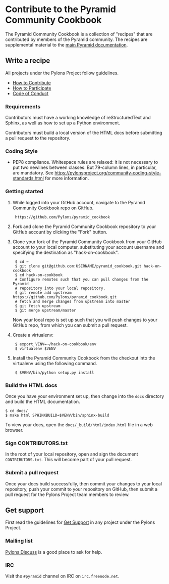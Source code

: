 # Contribute to the Pyramid Community Cookbook

The Pyramid Community Cookbook is a collection of "recipes" that are
contributed by members of the Pyramid community. The recipes are supplemental
material to the [main Pyramid
documentation](https://docs.pylonsproject.org/projects/pyramid/en/latest/).

## Write a recipe

All projects under the Pylons Project follow guidelines.

- [How to Contribute](http://www.pylonsproject.org/community/how-to-contribute)
- [How to Participate](http://www.pylonsproject.org/community/how-to-participate)
- [Code of Conduct](http://www.pylonsproject.org/community/code-of-conduct)

### Requirements

Contributors must have a working knowledge of reStructuredText and Sphinx, as
well as how to set up a Python environment.

Contributors must build a local version of the HTML docs before submitting a
pull request to the repository.

### Coding Style

- PEP8 compliance.  Whitespace rules are relaxed: it is not necessary to put
  two newlines between classes.  But 79-column lines, in particular, are
  mandatory.  See
  https://pylonsproject.org/community-coding-style-standards.html for more
  information.

### Getting started

1. While logged into your GitHub account, navigate to the Pyramid Community
   Cookbook repo on GitHub.

        https://github.com/Pylons/pyramid_cookbook

2. Fork and clone the Pyramid Community Cookbook repository to your GitHub
   account by clicking the "Fork" button.

3. Clone your fork of the Pyramid Community Cookbook from your GitHub account
   to your local computer, substituting your account username and specifying
   the destination as "hack-on-cookbook".

        $ cd ~
        $ git clone git@github.com:USERNAME/pyramid_cookbook.git hack-on-cookbook
        $ cd hack-on-cookbook
        # Configure remotes such that you can pull changes from the Pyramid
        # repository into your local repository.
        $ git remote add upstream https://github.com/Pylons/pyramid_cookbook.git
        # fetch and merge changes from upstream into master
        $ git fetch upstream
        $ git merge upstream/master

   Now your local repo is set up such that you will push changes to your
   GitHub repo, from which you can submit a pull request.

4. Create a virtualenv:

        $ export VENV=~/hack-on-cookbook/env
        $ virtualenv $VENV

5. Install the Pyramid Community Cookbook from the checkout into the virtualenv
   using the following command.

        $ $VENV/bin/python setup.py install

### Build the HTML docs

Once you have your environment set up, then change into the ``docs``
directory and build the HTML documentation.

    $ cd docs/
    $ make html SPHINXBUILD=$VENV/bin/sphinx-build

To view your docs, open the ``docs/_build/html/index.html`` file in a web
browser.

### Sign CONTRIBUTORS.txt

In the root of your local repository, open and sign the document
``CONTRIBUTORS.txt``.  This will become part of your pull request.

### Submit a pull request

Once your docs build successfully, then commit your changes to your local
repository, push your commit to your repository on GitHub, then submit a pull
request for the Pylons Project team members to review.

## Get support

First read the guidelines for [Get Support](http://www.pylonsproject.org/community/get-support)
in any project under the Pylons Project.

### Mailing list

[Pylons Discuss](http://groups.google.com/group/pylons-discuss) is a
good place to ask for help.

### IRC

Visit the ``#pyramid`` channel on IRC on ``irc.freenode.net``.

